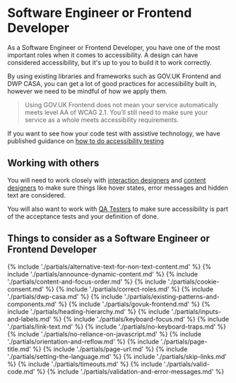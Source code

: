 # Software Engineer or Frontend Developer

As a Software Engineer or Frontend Developer, you have one of the most important roles when it comes to accessibility. A design can have considered accessibility, but it's up to you to build it to work correctly.

By using existing libraries and frameworks such as GOV.UK Frontend and DWP CASA, you can get a lot of good practices for accessibility built in, however we need to be mindful of how we apply them.

<blockquote class="govuk-inset-text">

  Using GOV.UK Frontend does not mean your service automatically meets level AA of WCAG 2.1. You’ll still need to make sure your service as a whole meets accessibility requirements.

</blockquote>

If you want to see how your code test with assistive technology, we have published guidance on [how to do accessibility testing](/best-practice/how-to-do-accessibility-testing)

## Working with others

You will need to work closely with [interaction designers](/guidance-for-your-job-role/interaction-designer) and [content designers](/guidance-for-your-job-role/content-designer) to make sure things like hover states, error messages and hidden text are considered.

You will also want to work with [QA Testers](/guidance-for-your-job-role/qa-tester) to make sure accessibility is part of the acceptance tests and your definition of done.

<h2>Things to consider <span class="govuk-visually-hidden">as a Software Engineer or Frontend Developer</span></h2>

{% include './partials/alternative-text-for-non-text-content.md' %}
{% include './partials/announce-dynamic-content.md' %}
{% include './partials/content-and-focus-order.md' %}
{% include './partials/cookie-consent.md' %}
{% include './partials/correct-roles.md' %}
{% include './partials/dwp-casa.md' %}
{% include './partials/existing-patterns-and-components.md' %}
{% include './partials/govuk-frontend.md' %}
{% include './partials/heading-hierarchy.md' %}
{% include './partials/inputs-and-labels.md' %}
{% include './partials/keyboard-focus.md' %}
{% include './partials/link-text.md' %}
{% include './partials/no-keyboard-traps.md' %}
{% include './partials/no-reliance-on-javascript.md' %}
{% include './partials/orientation-and-reflow.md' %}
{% include './partials/page-title.md' %}
{% include './partials/page-url.md' %}
{% include './partials/setting-the-language.md' %}
{% include './partials/skip-links.md' %}
{% include './partials/timeouts.md' %}
{% include './partials/valid-code.md' %}
{% include './partials/validation-and-error-messages.md' %}
